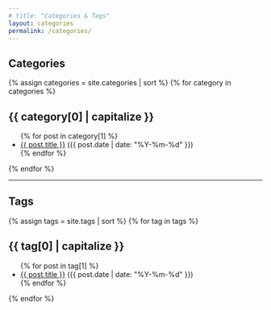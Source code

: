 ```yaml
---
# title: "Categories & Tags"
layout: categories
permalink: /categories/
---
```


## Categories

{% assign categories = site.categories | sort %}
{% for category in categories %}
  <h2 id="{{ category[0] | slugify }}">{{ category[0] | capitalize }}</h2>
  <ul>
    {% for post in category[1] %}
      <li>
        <a href="{{ post.url }}">{{ post.title }}</a> ({{ post.date | date: "%Y-%m-%d" }})
      </li>
    {% endfor %}
  </ul>
{% endfor %}

---

## Tags

{% assign tags = site.tags | sort %}
{% for tag in tags %}
  <h2 id="{{ tag[0] | slugify }}">{{ tag[0] | capitalize }}</h2>
  <ul>
    {% for post in tag[1] %}
      <li>
        <a href="{{ post.url }}">{{ post.title }}</a> ({{ post.date | date: "%Y-%m-%d" }})
      </li>
    {% endfor %}
  </ul>
{% endfor %}